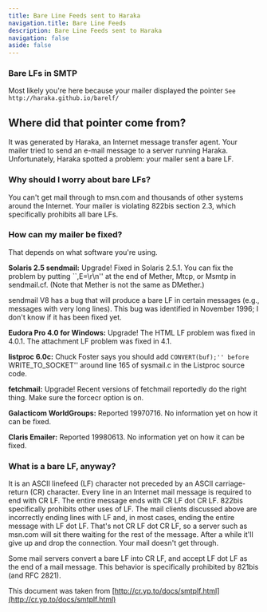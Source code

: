 ```yaml
---
title: Bare Line Feeds sent to Haraka
navigation.title: Bare Line Feeds
description: Bare Line Feeds sent to Haraka
navigation: false
aside: false
---
```


### Bare LFs in SMTP

Most likely you're here because your mailer displayed the pointer
``See http://haraka.github.io/barelf/``

## Where did that pointer come from?
It was generated by <NuxtLink to="/">Haraka</NuxtLink>, an Internet message transfer agent. Your mailer tried to send an e-mail message to a server running Haraka.
Unfortunately, Haraka spotted a problem: your mailer sent a bare LF.

### Why should I worry about bare LFs?
You can't get mail through to msn.com and thousands of other systems around the Internet. Your mailer is violating 822bis section 2.3, which specifically prohibits all bare LFs.

### How can my mailer be fixed?
That depends on what software you're using.

**Solaris 2.5 sendmail:**
Upgrade!
Fixed in Solaris 2.5.1.
You can fix the problem by putting ``,E=\r\n''
at the end of Mether, Mtcp, or Msmtp in sendmail.cf.
(Note that Mether is not the same as DMether.)

sendmail V8 has a bug that will produce a bare LF in certain messages (e.g., messages with very long lines). This bug was identified in November 1996; I don't know if it has been fixed yet.

**Eudora Pro 4.0 for Windows:**
Upgrade!
The HTML LF problem was fixed in 4.0.1.
The attachment LF problem was fixed in 4.1.

**listproc 6.0c:**
Chuck Foster says you should add ``CONVERT(buf);''
before ``WRITE_TO_SOCKET'' around line 165 of sysmail.c
in the Listproc source code.

**fetchmail:**
Upgrade!
Recent versions of fetchmail reportedly do the right thing.
Make sure the forcecr option is on.

**Galacticom WorldGroups:**
Reported 19970716. No information yet on how it can be fixed.

**Claris Emailer:**
Reported 19980613. No information yet on how it can be fixed.

### What is a bare LF, anyway?

It is an ASCII linefeed (LF) character not preceded by an ASCII carriage-return (CR) character.
Every line in an Internet mail message is required to end with CR LF. The entire message ends with CR LF dot CR LF.  822bis specifically prohibits other uses of LF.
The mail clients discussed above are incorrectly ending lines with LF and, in most cases, ending the entire message with LF dot LF.
That's not CR LF dot CR LF, so a server such as msn.com will sit there waiting for the rest of the message. After a while it'll give up and drop the connection.
Your mail doesn't get through.

Some mail servers convert a bare LF into CR LF, and accept LF dot LF as the end of a mail message. This behavior is specifically prohibited by 821bis (and RFC 2821).


This document was taken from [http://cr.yp.to/docs/smtplf.html](http://cr.yp.to/docs/smtplf.html)
